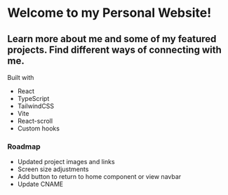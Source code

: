 # Welcome to my Personal Website!
## Learn more about me and some of my featured projects. Find different ways of connecting with me.

Built with
- React
- TypeScript
- TailwindCSS
- Vite
- React-scroll
- Custom hooks

### Roadmap
- Updated project images and links
- Screen size adjustments
- Add button to return to home component or view navbar
- Update CNAME
